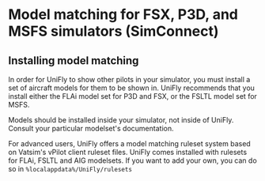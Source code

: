 # Model matching for FSX, P3D, and MSFS simulators (SimConnect)

## Installing model matching
In order for UniFly to show other pilots in your simulator, you must install a set of aircraft models for them to be shown in. UniFly recommends that you install either the FLAi model set for P3D and FSX, or the FSLTL model set for MSFS.

Models should be installed inside your simulator, not inside of UniFly. Consult your particular modelset's documentation.

For advanced users, UniFly offers a model matching ruleset system based on Vatsim's vPilot client ruleset files. UniFly comes installed with rulesets for FLAi, FSLTL and AIG modelsets. If you want to add your own, you can do so in `%localappdata%/UniFly/rulesets`
